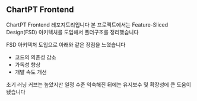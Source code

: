 ## ChartPT Frontend

ChartPT Frontend 레포지토리입니다
본 프로젝트에서는 Feature-Sliced Design(FSD) 아키텍처를 도입해서 폴더구조를 정리했습니다

FSD 아키텍처 도입으로 아래와 같은 장점을 느꼈습니다

- 코드의 의존성 감소
- 가독성 향상
- 개발 속도 개선

초기 러닝 커브는 높았지만 일정 수준 익숙해진 뒤에는 유지보수 및 확장성에 큰 도움이 됐습니다

